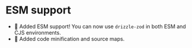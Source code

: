 # ESM support

- 🎉 Added ESM support! You can now use `drizzle-zod` in both ESM and CJS environments.
- 🎉 Added code minification and source maps.
